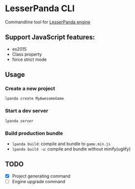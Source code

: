 # LesserPanda CLI

Commandline tool for [LesserPanda engine](https://github.com/pixelpicosean/lesser-panda)

## Support JavaScript features:

- es2015
- Class property
- force strict mode

## Usage

### Create a new project

`lpanda create MyAwesomeGame`

### Start a dev server

`lpanda server`

### Build production bundle

- `lpanda build`: compile and bundle to `game.min.js`
- `lpanda build -u`: compile and bundle without minify(uglify)

## TODO

- [x] Project generating command
- [ ] Engine upgrade command
